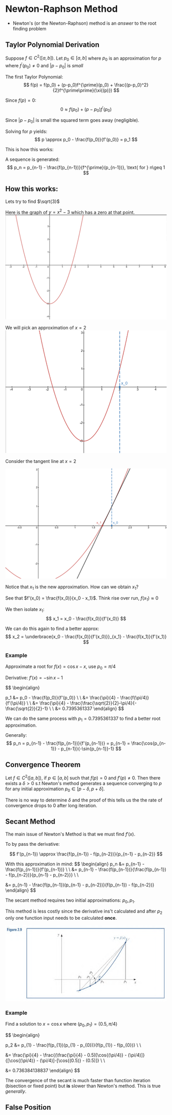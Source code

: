 #  Newton-Raphson Method
+ Newton's (or the Newton-Raphson) method is an *answer* to the root finding problem

## Taylor Polynomial Derivation
Suppose $f\in C^2([a, b])$. Let $p_0\in[a, b]$ where $p_0$ is an approximation for $p$ where $f^{\prime}(p_0) \neq 0$ and $|p-p_0|$ is *small*

The first Taylor Polynomial:
$$
f(p) = f(p_0) + (p-p_0)f^{\prime}(p_0) + \frac{(p-p_0)^2}{2}f^{\prime\prime}(\xi{(p)})
$$

Since $f(p) = 0$:
$$
0 \approx f(p_0) + (p-p_0)f^{\prime}(p_0)
$$

Since $|p-p_0|$ is small the squared term goes away (negligible).

Solving for $p$ yields:
$$
p \approx p_0 - \frac{f(p_0)}{f'(p_0)} = p_1
$$

This is how this works:

A sequence is generated:
$$
p_n = p_{n-1} - \frac{f(p_{n-1})}{f^{\prime}(p_{n-1})}, \text{ for } n\geq 1
$$
## How this works:
Lets try to find $\sqrt{3}$

Here is the graph of $y=x^2-3$ which has a zero at that point. 
![sqrt3_newton_1](../img/sqrt3_newton_1.png)

We will pick an approximation of $x=2$
![sqrt3_newton_2](../img/sqrt3_newton_2.png)

Consider the tangent line at $x=2$

![sqrt3_newton_3](../img/sqrt3_newton_3.png)

Notice that $x_1$ is the new approximation. How can we obtain $x_1$?

See that $f'(x_0) = \frac{f(x_0)}{x_0 - x_1}$. Think rise over run, $f(x_1) \approx 0$

We then isolate $x_1$:
$$
x_1 = x_0 - \frac{f(x_0)}{f'(x_0)}
$$

We can do this again to find a better approx:
$$
x_2 = \underbrace{x_0 - \frac{f(x_0)}{f'(x_0)}}_{x_1} - \frac{f(x_1)}{f'(x_1)}
$$

### Example
Approximate a root for $f(x) = \cos{x}-x$, use $p_0 = \pi/4$

Derivative: $f'(x) = -\sin{x} - 1$

$$
\begin{align}

p_1 &= p_0 - \frac{f(p_0)}{f'(p_0)} \\
\\
&= \frac{\pi}{4} - \frac{f(\pi/4)}{f'(\pi/4)} \\
\\
&= \frac{\pi}{4} - \frac{\frac{\sqrt{2}}{2}-\pi/4}{-\frac{\sqrt{2}}{2}-1} \\
\\
&= 0.7395361337
\end{align}
$$

We can do the same process with $p_1 = 0.7395361337$ to find a better root approximation. 

Generally:
$$
p_n = p_{n-1} - \frac{f(p_{n-1})}{f'(p_{n-1})} = p_{n-1} = \frac{\cos{p_{n-1}} - p_{n-1}}{-\sin{p_{n-1}}-1}
$$
## Convergence Theorem
Let $f \in C^2([a, b])$, if $p\in[a, b]$ such that $f(p)=0$ and $f'(p)\neq0$. Then there exists a $\delta\gt0$ s.t Newton's method generates a sequence converging to $p$ for any initial approximation $p_0\in[p-\delta, p+\delta]$. 

There is no way to determine $\delta$ and the proof of this tells us the the rate of convergence drops to 0 after long iteration. 

## Secant Method
The main issue of Newton's Method is that we must find $f'(x)$.

To by pass the derivative:

$$
f'(p_{n-1}) \approx \frac{f(p_{n-1}) - f(p_{n-2})}{p_{n-1} - p_{n-2}}
$$

With this approximation in mind:
$$
\begin{align}
p_n &= p_{n-1} - \frac{f(p_{n-1})}{f'(p_{n-1})}
\\ \\
&= p_{n-1} - \frac{f(p_{n-1})}{\frac{f(p_{n-1}) - f(p_{n-2})}{p_{n-1} - p_{n-2}}}
\\ \\

&= p_{n-1} - \frac{f(p_{n-1})(p_{n-1} - p_{n-2})}{f(p_{n-1}) - f(p_{n-2})}
\end{align}
$$

The secant method requires two initial approximations: $p_0, p_1$. 

This method is less costly since the derivative ins't calculated and after $p_2$ only one function input needs to be calculated **once**.

![secant_method](../img/secant_method.png)

### Example
Find a solution to $x=\cos{x}$ where $(p_0, p_1) = (0.5, \pi/4)$

$$
\begin{align}

p_2 &= p_{1} - \frac{f(p_{1})(p_{1} - p_{0})}{f(p_{1}) - f(p_{0})} 
\\ \\

&= \frac{\pi}{4} - \frac{(\frac{\pi}{4} - 0.5)[\cos{(\pi/4)} - (\pi/4)]}{[\cos{(\pi/4)} - (\pi/4)]-[\cos{(0.5)} - (0.5)]}
\\ \\

&= 0.736384138837
\end{align}
$$

The convergence of the secant is much faster than function iteration (bisection or fixed point) but **is** slower than Newton's method. This is true *generally*. 

## False Position
